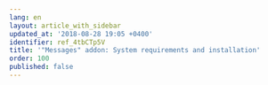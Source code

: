 ```yaml
---
lang: en
layout: article_with_sidebar
updated_at: '2018-08-28 19:05 +0400'
identifier: ref_4tbCTp5V
title: '"Messages" addon: System requirements and installation'
order: 100
published: false
---
```

